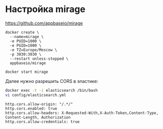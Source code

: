 # Настройка mirage

https://github.com/appbaseio/mirage

```
docker create \
  --name=mirage \
  -e PUID=1000 \
  -e PGID=1000 \
  -e TZ=Europe/Moscow \
  -p 3030:3030 \
  --restart unless-stopped \
  appbaseio/mirage

docker start mirage
```

Далее нужно разрешить CORS в эластике:

```bash
docker exec -t -i elasticsearch /bin/bash
vi config/elasticsearch.yml
```

```
http.cors.allow-origin: "/.*/"
http.cors.enabled: true
http.cors.allow-headers: X-Requested-With,X-Auth-Token,Content-Type, Content-Length, Authorization
http.cors.allow-credentials: true
```
